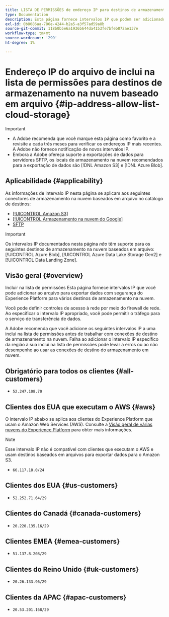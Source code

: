 ```yaml
---
title: LISTA DE PERMISSÕES de endereço IP para destinos de armazenamento na nuvem baseados em arquivo
type: Documentation
description: Esta página fornece intervalos IP que podem ser adicionados à lista de permissões para exportar dados com segurança do Experience Platform para destinos de armazenamento na nuvem.
exl-id: 0b8086aa-786e-4244-b2a5-a3f57ad59a8b
source-git-commit: 118b0b5e6a1936b644da4153fe7bfeb872ae137e
workflow-type: tm+mt
source-wordcount: '299'
ht-degree: 1%

---
```


# Endereço IP do arquivo de inclui na lista de permissões para destinos de armazenamento na nuvem baseado em arquivo {#ip-address-allow-list-cloud-storage}

>[!IMPORTANT]
>
> * A Adobe recomenda que você marque esta página como favorito e a revisite a cada três meses para verificar os endereços IP mais recentes. A Adobe não fornece notificação de novos intervalos IP.
> * Embora a Adobe ofereça suporte a exportações de dados para servidores SFTP, os locais de armazenamento na nuvem recomendados para a exportação de dados são [!DNL Amazon S3] e [!DNL Azure Blob].

## Aplicabilidade {#applicability}

As informações de intervalo IP nesta página se aplicam aos seguintes conectores de armazenamento na nuvem baseados em arquivo no catálogo de destinos:

* [[!UICONTROL Amazon S3]](./amazon-s3.md)
* [[!UICONTROL Armazenamento na nuvem do Google]](google-cloud-storage.md)
* [SFTP](./sftp.md)

>[!IMPORTANT]
>
>Os intervalos IP documentados nesta página *não* têm suporte para os seguintes destinos de armazenamento na nuvem baseados em arquivo: [!UICONTROL Azure Blob], [!UICONTROL Azure Data Lake Storage Gen2] e [!UICONTROL Data Landing Zone].

## Visão geral {#overview}

Incluir na lista de permissões Esta página fornece intervalos IP que você pode adicionar ao arquivo para exportar dados com segurança do Experience Platform para vários destinos de armazenamento na nuvem.

Você pode definir controles de acesso à rede por meio do firewall de rede. Ao especificar o intervalo IP apropriado, você pode permitir o tráfego para o serviço de transferência de dados.

A Adobe recomenda que você adicione os seguintes intervalos IP a uma inclui na lista de permissões antes de trabalhar com conexões de destino de armazenamento na nuvem. Falha ao adicionar o intervalo IP específico da região à sua inclui na lista de permissões pode levar a erros ou ao não desempenho ao usar as conexões de destino do armazenamento em nuvem.

## Obrigatório para todos os clientes {#all-customers}

* `52.247.108.70`

## Clientes dos EUA que executam o AWS {#aws}

O intervalo IP abaixo se aplica aos clientes do Experience Platform que usam o Amazon Web Services (AWS). Consulte a [Visão geral de várias nuvens do Experience Platform](../../../landing/multi-cloud.md) para obter mais informações.

>[!NOTE]
>
>Esse intervalo IP não é compatível com clientes que executam o AWS e usam destinos baseados em arquivos para exportar dados para o Amazon S3.

* `66.117.18.0/24`

## Clientes dos EUA {#us-customers}

* `52.252.71.64/29`

## Clientes do Canadá {#canada-customers}

* `20.220.135.16/29`

## Clientes EMEA {#emea-customers}

* `51.137.8.208/29`

## Clientes do Reino Unido {#uk-customers}

* `20.26.133.96/29`

## Clientes da APAC {#apac-customers}

* `20.53.201.168/29`
